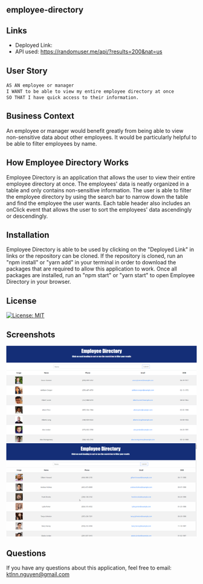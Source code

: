 ## employee-directory

## Links
- Deployed Link: 
- API used: https://randomuser.me/api/?results=200&nat=us

## User Story
```
AS AN employee or manager 
I WANT to be able to view my entire employee directory at once 
SO THAT I have quick access to their information.
```

## Business Context
An employee or manager would benefit greatly from being able to view non-sensitive data about other employees. It would be particularly helpful to be able to filter employees by name.

## How Employee Directory Works 
Employee Directory is an application that allows the user to view their entire employee directory at once. The employees' data is neatly organized in a table and only contains non-sensitive information. The user is able to filter the employee directory by using the search bar to narrow down the table and find the employee the user wants. Each table header also includes an onClick event that allows the user to sort the employees' data ascendingly or descendingly.

## Installation
Employee Directory is able to be used by clicking on the "Deployed Link" in links or the repository can be cloned. If the repository is cloned, run an "npm install" or "yarn add" in your terminal in order to download the packages that are required to allow this application to work. Once all packages are installed, run an "npm start" or "yarn start" to open Employee Directory in your browser. 

## License
[![License: MIT](https://img.shields.io/badge/License-MIT-yellow.svg)](https://opensource.org/licenses/MIT)
 
## Screenshots
![employee-directory-screenshot](images/employee-directory-screenshot.png)
![employee-directory-demo](images/employee-directory-demo.gif)

## Questions
If you have any questions about this application, feel free to email: ktlnn.nguyen@gmail.com